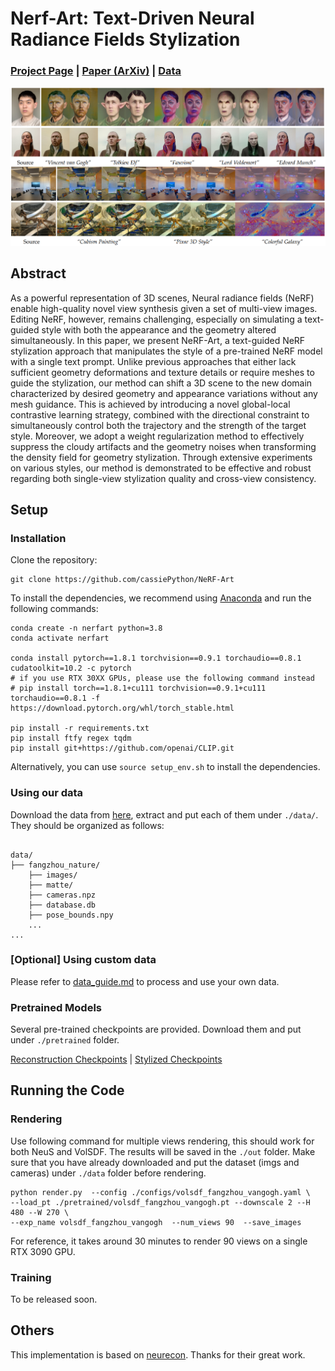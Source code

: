 # Nerf-Art: Text-Driven Neural Radiance Fields Stylization

### [Project Page](https://cassiepython.github.io/nerfart/index.html) | [Paper (ArXiv)](https://arxiv.org/abs/2212.08070) | [Data](https://drive.google.com/drive/folders/12zOhjv4CrUC-z3n4uF-qHNrT7doZcsVA?usp=share_link)

<img src="asset/teaser.png">

## Abstract
As a powerful representation of 3D scenes, Neural radiance fields (NeRF) enable high-quality novel view synthesis given a set of multi-view images. Editing NeRF, however, remains challenging, especially on simulating a text-guided style with both the appearance and the geometry altered simultaneously. In this paper, we present NeRF-Art, a text-guided NeRF stylization approach that manipulates the style of a pre-trained NeRF model with a single text prompt. Unlike previous approaches that either lack sufficient geometry deformations and texture details or require meshes to guide the stylization, our method can shift a 3D scene to the new domain characterized by desired geometry and appearance variations without any mesh guidance. This is achieved by introducing a novel global-local contrastive learning strategy, combined with the directional constraint to simultaneously control both the trajectory and the strength of the target style. Moreover, we adopt a weight regularization method to effectively suppress the cloudy artifacts and the geometry noises when transforming the density field for geometry stylization. Through extensive experiments on various styles, our method is demonstrated to be effective and robust regarding both single-view stylization quality and cross-view consistency.
## Setup
### Installation
Clone the repository:
```
git clone https://github.com/cassiePython/NeRF-Art
```

To install the dependencies, we recommend using [Anaconda](https://www.anaconda.com/products/individual) and run the following commands:
```
conda create -n nerfart python=3.8
conda activate nerfart

conda install pytorch==1.8.1 torchvision==0.9.1 torchaudio==0.8.1 cudatoolkit=10.2 -c pytorch
# if you use RTX 30XX GPUs, please use the following command instead
# pip install torch==1.8.1+cu111 torchvision==0.9.1+cu111 torchaudio==0.8.1 -f https://download.pytorch.org/whl/torch_stable.html

pip install -r requirements.txt
pip install ftfy regex tqdm
pip install git+https://github.com/openai/CLIP.git
```
Alternatively, you can use `source setup_env.sh` to install the dependencies.


### Using our data
Download the data from [here](https://drive.google.com/drive/folders/12zOhjv4CrUC-z3n4uF-qHNrT7doZcsVA?usp=share_link), extract and put each of them under `./data/`. They should be organized as follows:
```

data/
├── fangzhou_nature/
    ├── images/
    ├── matte/
    ├── cameras.npz
    ├── database.db
    ├── pose_bounds.npy
    ...
...
```

### [Optional] Using custom data
Please refer to [data_guide.md](./data_guide.md) to process and use your own data.
### Pretrained Models
Several pre-trained checkpoints are provided. Download them and put under `./pretrained` folder.  

[Reconstruction Checkpoints](https://drive.google.com/drive/folders/1ikNT0nxA7uMoezIn75bp7VAIz05UYfYJ?usp=sharing) | [Stylized Checkpoints](https://drive.google.com/drive/folders/14uENGC2grnjoyuKZdS-slQtCmOWduz6u?usp=sharing)



## Running the Code

### Rendering
Use following command for multiple views rendering, this should work for both NeuS and VolSDF. The results will be saved in the `./out` folder. Make sure that you have already downloaded and put the dataset (imgs and cameras) under `./data` folder before rendering.

```
python render.py  --config ./configs/volsdf_fangzhou_vangogh.yaml \
--load_pt ./pretrained/volsdf_fangzhou_vangogh.pt --downscale 2 --H 480 --W 270 \
--exp_name volsdf_fangzhou_vangogh  --num_views 90  --save_images 
```
For reference, it takes around 30 minutes to render 90 views on a single RTX 3090 GPU.


### Training
To be released soon.

## Others
This implementation is based on [neurecon](https://github.com/ventusff/neurecon). Thanks for their great work.
